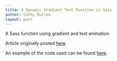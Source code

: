 ```yaml
---
title: A Dynamic Gradient Text Function in Sass
author: Cathy Dutton
layout: post
---
```

A Sass function using gradient and text animation.

Article originally posted <a href="http://www.sitepoint.com/dynamic-gradient-text-function-sass/">here</a>.

An example of the code used can be found <a href="http://codepen.io/cathydutton/pen/vEeORQ">here</a>.

